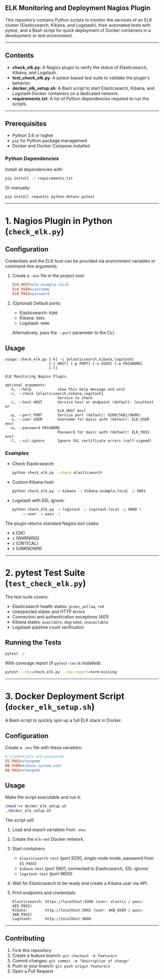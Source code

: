 ## ELK Monitoring and Deployment Nagios Plugin

This repository contains Python scripts to monitor the services of an ELK cluster (Elasticsearch, Kibana, and Logstash), their automated tests with pytest, and a Bash script for quick deployment of Docker containers in a development or test environment.

---

## Contents

* **check\_elk.py**: A Nagios plugin to verify the status of Elasticsearch, Kibana, and Logstash.
* **test\_check\_elk.py**: A pytest-based test suite to validate the plugin's behavior.
* **docker\_elk\_setup.sh**: A Bash script to start Elasticsearch, Kibana, and Logstash Docker containers on a dedicated network.
* **requirements.txt**: A list of Python dependencies required to run the scripts.

---

## Prerequisites

* Python 3.6 or higher
* `pip` for Python package management
* Docker and Docker Compose installed

### Python Dependencies

Install all dependencies with:

```bash
pip install -r requirements.txt
```

Or manually:

```bash
pip install requests python-dotenv pytest
```

---

# 1. Nagios Plugin in Python (`check_elk.py`)

## Configuration

Credentials and the ELK host can be provided via environment variables or command-line arguments.

1. Create a `.env` file in the project root:

   ```ini
   ELK_HOST=elk.example.local
   ELK_USER=username
   ELK_PASS=password
   ```

2. (Optional) Default ports:

   * Elasticsearch: `9200`
   * Kibana: `5601`
   * Logstash: `9600`

   Alternatively, pass the `--port` parameter to the CLI.

## Usage

```text
usage: check_elk.py [-h] -c {elasticsearch,kibana,logstash}
                    [-i HOST] [-p PORT] [-u USER] [-w PASSWORD]
                    [-l]

ELK Monitoring Nagios Plugin

optional arguments:
  -h, --help            show this help message and exit
  -c, --check {elasticsearch,kibana,logstash}
                        Service to check
  -i, --host HOST       Service host or endpoint (default: localhost or
                        ELK_HOST env)
  -p, --port PORT       Service port (default: 9200/5601/9600)
  -u, --user USER       Username for basic auth (default: ELK_USER env)
  -w, --password PASSWORD
                        Password for basic auth (default: ELK_PASS env)
  -l, --ssl-ignore      Ignore SSL certificate errors (self-signed)
```

### Examples

* Check Elasticsearch:

  ```bash
  python check_elk.py --check elasticsearch
  ```

* Custom Kibana host:

  ```bash
  python check_elk.py -c kibana -i kibana.example.local -p 5601
  ```

* Logstash with SSL ignore:

  ```bash
  python check_elk.py -c logstash -i logstash.local -p 9600 \
      -u user -w pass -l
  ```

The plugin returns standard Nagios exit codes:

* `0` (OK)
* `1` (WARNING)
* `2` (CRITICAL)
* `3` (UNKNOWN)

---

# 2. pytest Test Suite (`test_check_elk.py`)

The test suite covers:

* Elasticsearch health states: `green`, `yellow`, `red`
* Unexpected states and HTTP errors
* Connection and authentication exceptions (401)
* Kibana states: `available`, `degraded`, `unavailable`
* Logstash pipeline count verification

## Running the Tests

```bash
pytest -v
```

With coverage report (if `pytest-cov` is installed):

```bash
pytest --cov=check_elk.py --cov-report=term-missing
```

---

# 3. Docker Deployment Script (`docker_elk_setup.sh`)

A Bash script to quickly spin up a full ELK stack in Docker.

## Configuration

Create a `.env` file with these variables:

```ini
# Credentials and passwords
ES_PASS=changeme
KB_USER=kibana_system_user
KB_PASS=changekb
```

## Usage

Make the script executable and run it:

```bash
chmod +x docker_elk_setup.sh
./docker_elk_setup.sh
```

The script will:

1. Load and export variables from `.env`.
2. Create the `elk-net` Docker network.
3. Start containers:

   * `elasticsearch-test` (port 9200, single-node mode, password from `ES_PASS`)
   * `kibana-test` (port 5601, connected to Elasticsearch, SSL ignore)
   * `logstash-test` (port 9600)
4. Wait for Elasticsearch to be ready and create a Kibana user via API.
5. Print endpoints and credentials:

   ```text
   Elasticsearch: https://localhost:9200 (user: elastic / pass: $ES_PASS)
   Kibana:        http://localhost:5601 (user: $KB_USER / pass: $KB_PASS)
   Logstash:      http://localhost:9600
   ```

---

## Contributing

1. Fork this repository
2. Create a feature branch: `git checkout -b feature/x`
3. Commit changes: `git commit -m "Description of change"`
4. Push to your branch: `git push origin feature/x`
5. Open a Pull Request
